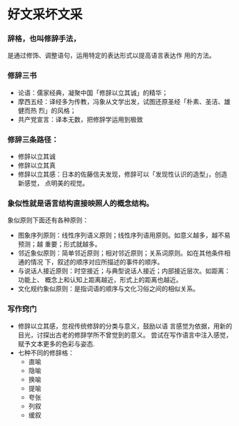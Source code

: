 # 好文采坏文采
### 辞格，也叫修辞手法，
是通过修饰、调整语句，运用特定的表达形式以提高语言表达作
用的方法。
### 修辞三书
- 论语：儒家经典，凝聚中国「修辞以立其诚」的精华；
- 摩西五经：译经多为传教，冯象从文学出发，试图还原圣经「朴素、圣洁、雄健而热
烈」的风格；
- 共产党宣言：译本无数，把修辞学运用到极致
### 修辞三条路径：
- 修辞以立其诚
- 修辞以立其真
- 修辞以立其感：日本的佐藤信夫发现，修辞可以「发现性认识的造型」，创造新感觉，
点明美的视觉。
### 象似性就是语言结构直接映照人的概念结构。
象似原则下面还有各种原则：

- 图象序列原则：线性序列语义原则；线性序列语用原则。如意义越多，越不易预测；越
重要；形式就越多。
- 邻近象似原则：简单邻近原则；相对邻近原则；关系词原则。如在其他条件相通的情况
下，叙述的顺序对应所描述的事件的顺序。
- 与说话人接近原则：时空接近；与典型说话人接近；内部接近层次。如距离：功能上、
概念上和认知上距离越近，形式上的距离也越近。
- 文化规约象似原则：是指词语的顺序与文化习俗之间的相似关系。
### 写作窍门
- 修辞以立其感，忽视传统修辞的分类与意义，鼓励以语
言感觉为依据，用新的目光，讨探出古老的修辞学所不曾觉到的意义。
尝试在写作语言中注入感觉，赋予文本更多的色彩与姿态.
- 七种不同的修辞格：
  - 直喻
  - 隐喻
  - 换喻
  - 提喻
  - 夸张
  - 列叙
  - 缓叙
